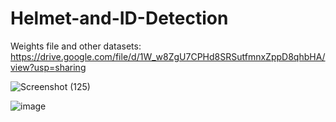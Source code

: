 # Helmet-and-ID-Detection
Weights file and other datasets: https://drive.google.com/file/d/1W_w8ZgU7CPHd8SRSutfmnxZppD8qhbHA/view?usp=sharing

![Screenshot (125)](https://user-images.githubusercontent.com/102234389/232551860-deebf770-7718-46a3-b736-50c86ffa40e6.png)

![image](https://user-images.githubusercontent.com/102234389/232237293-5dbc7466-6975-4ced-b6f2-ef8f95efb9e9.png)
